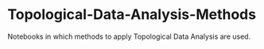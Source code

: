 # Topological-Data-Analysis-Methods
Notebooks in which methods to apply Topological Data Analysis are used.
